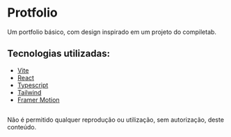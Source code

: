 # Protfolio

Um portfolio básico, com design inspirado em um projeto do compiletab.

## Tecnologias utilizadas:

- [Vite](https://vite.dev/)
- [React](https://react.dev/)
- [Typescript](https://www.typescriptlang.org/)
- [Tailwind](https://tailwindcss.com/)
- [Framer Motion](https://www.framer.com/motion/)


##

Não é permitido qualquer reprodução ou utilização, sem autorização, deste conteúdo.